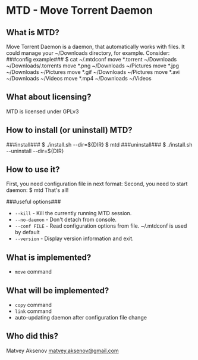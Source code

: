MTD - Move Torrent Daemon
=========================

What is MTD?
------------
Move Torrent Daemon is a daemon, that automatically works with files. It could manage your ~/Downloads directory, for example. Consider:
###config example###
	$ cat ~/.mtdconf
	move	*.torrent	~/Downloads	~/Downloads/.torrents
	move	*.png		~/Downloads	~/Pictures
	move	*.jpg		~/Downloads	~/Pictures
	move	*.gif		~/Downloads	~/Pictures
	move	*.avi		~/Downloads	~/Videos
	move	*.mp4		~/Downloads	~/Videos

What about licensing?
---------------------
MTD is licensed under GPLv3

How to install (or uninstall) MTD?
----------------------------------
###install###
	$ ./install.sh --dir=${DIR}
	$ mtd
###uninstall###
	$ ./install.sh --uninstall --dir=${DIR}

How to use it?
--------------
First, you need configuration file in next format:
	<command> <pattern> <from> <to>
Second, you need to start daemon:
	$ mtd
That's all!

###useful options###
* `--kill` - Kill the currently running MTD session.
* `--no-daemon` -	Don't detach from console.
* `--conf FILE` -	Read configuration options from file. ~/.mtdconf is used by default
* `--version` - Display version information and exit.

What is implemented?
--------------------
* `move` command

What will be implemented?
-------------------------
* `copy` command
* `link` command
* auto-updating daemon after configuration file change

Who did this?
-------------
Matvey Aksenov
matvey.aksenov@gmail.com

